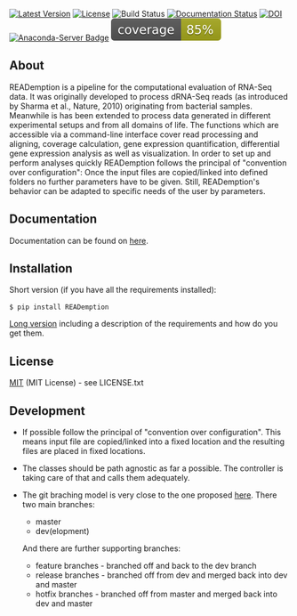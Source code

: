 [![Latest Version](https://img.shields.io/pypi/v/reademption.svg)](https://pypi.python.org/pypi/READemption/)
[![License](https://img.shields.io/pypi/l/reademption.svg)](https://pypi.python.org/pypi/READemption/)
![Build Status](https://github.com/foerstner-lab/READemption/actions/workflows/main.yml/badge.svg)
[![Documentation Status](https://readthedocs.org/projects/reademption/badge/?version=latest)](https://reademption.readthedocs.io/en/latest/?badge=latest)
[![DOI](https://zenodo.org/badge/18210971.svg)](https://zenodo.org/badge/latestdoi/18210971)
[![Anaconda-Server Badge](https://anaconda.org/till_sauerwein/reademption/badges/installer/conda.svg)](https://conda.anaconda.org/till_sauerwein)
<img src="./coverage.svg">

About
-----

READemption is a pipeline for the computational evaluation of RNA-Seq
data. It was originally developed to process dRNA-Seq reads (as
introduced by Sharma et al., Nature, 2010) originating from bacterial
samples. Meanwhile is has been extended to process data generated in
different experimental setups and from all domains of life. The
functions which are accessible via a command-line interface cover read
processing and aligning, coverage calculation, gene expression
quantification, differential gene expression analysis as well as
visualization. In order to set up and perform analyses quickly
READemption follows the principal of "convention over configuration":
Once the input files are copied/linked into defined folders no further
parameters have to be given. Still, READemption's behavior can be
adapted to specific needs of the user by parameters.

Documentation
-------------

Documentation can be found on [here](https://reademption.readthedocs.io).

Installation
------------

Short version (if you have all the requirements installed):

    $ pip install READemption

[Long version](https://reademption.readthedocs.io)
including a description of the requirements and how do you get them.

License
-------

[MIT](https://opensource.org/licenses/MIT) 
(MIT License) - see LICENSE.txt

Development
-----------

* If possible follow the principal of "convention over
  configuration". This means input file are copied/linked into a fixed
  location and the resulting files are placed in fixed locations.

* The classes should be path agnostic as far a possible. The controller
  is taking care of that and calls them adequately.

* The git braching model is very close to the one 
  proposed [here](http://nvie.com/posts/a-successful-git-branching-model/).
  There two main branches:
    * master 
    * dev(elopment)

    And there are further supporting branches:
    * feature branches - branched off and back to the dev branch
    * release branches - branched off from dev and merged back into
                       dev and master
    * hotfix branches - branched off from master and merged back into
                      dev and master
